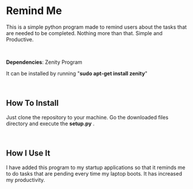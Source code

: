 <h1>Remind Me</h1>
<p>This is a simple python program made to remind users about the tasks that are needed to be completed. Nothing more than that. Simple and Productive.</p><br/>

<p><b>Dependencies</b>: Zenity Program</p>
<p>It can be installed by running "<b>sudo apt-get install zenity</b>"</p><br/>

<p><h2>How To Install</h2></p>
<p>Just clone the repository to your machine. Go the downloaded files directory and execute the <b>setup.py</b> .</p><br/>

<p><h2>How I Use It</h2></p>
<p>I have added this program to my startup applications so that it reminds me to do tasks that are pending every time my laptop boots. It has increased my productivity.</p>
